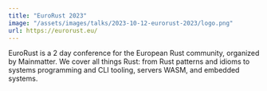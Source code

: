 ```yaml
---
title: "EuroRust 2023"
image: "/assets/images/talks/2023-10-12-eurorust-2023/logo.png"
url: https://eurorust.eu/
---
```


EuroRust is a 2 day conference for the European Rust community, organized by
Mainmatter. We cover all things Rust: from Rust patterns and idioms to systems
programming and CLI tooling, servers WASM, and embedded systems.
